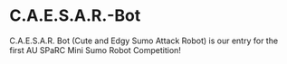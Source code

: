 C.A.E.S.A.R.-Bot
================

C.A.E.S.A.R. Bot (Cute and Edgy Sumo Attack Robot) is our entry for the first AU SPaRC Mini Sumo Robot Competition!
